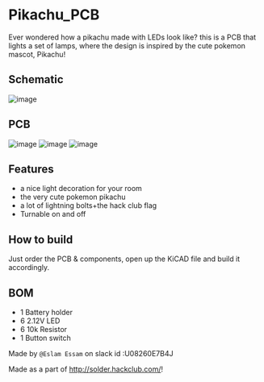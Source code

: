 # Pikachu_PCB

Ever wondered how a pikachu made with LEDs look like? this is a PCB that lights a set of lamps, where the design is inspired by the cute pokemon mascot, Pikachu!

## Schematic
![image](https://github.com/user-attachments/assets/1de5f176-f90c-4ecd-ab31-3927128d9f2e)


## PCB
![image](https://github.com/user-attachments/assets/291eebea-5b48-4d76-a2fc-44c1b0563db5)
![image](https://github.com/user-attachments/assets/16d209a2-783c-430c-ab50-ead8c3bbfc50)
![image](https://github.com/user-attachments/assets/cc31d17b-3460-4ef5-ba36-4e2dc42b84a1)



## Features
- a nice light decoration for your room
- the very cute pokemon pikachu
- a lot of lightning bolts+the hack club flag
- Turnable on and off

## How to build
Just order the PCB & components, open up the KiCAD file and build it accordingly.

## BOM
- 1 	Battery holder
- 6   2.12V LED
- 6 	10k Resistor
- 1 	Button switch

Made by `@Eslam Essam` on slack id :U08260E7B4J

Made as a part of http://solder.hackclub.com/!
